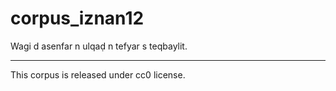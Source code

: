 # corpus_iznan12
Wagi d asenfar n ulqaḍ n tefyar s teqbaylit.
_________________________
This corpus is released under cc0 license.
